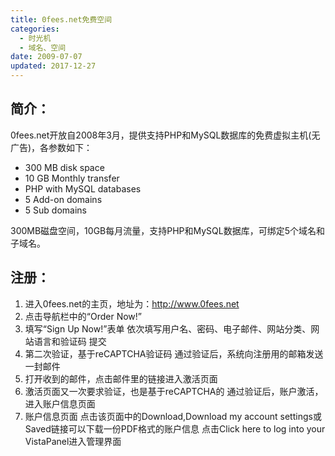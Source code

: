 ```yaml
---
title: 0fees.net免费空间
categories:
  - 时光机
  - 域名、空间
date: 2009-07-07
updated: 2017-12-27
---
```


## 简介：

0fees.net开放自2008年3月，提供支持PHP和MySQL数据库的免费虚拟主机(无广告)，各参数如下：

* 300 MB disk space
* 10 GB Monthly transfer
* PHP with MySQL databases
* 5 Add-on domains
* 5 Sub domains

300MB磁盘空间，10GB每月流量，支持PHP和MySQL数据库，可绑定5个域名和子域名。

## 注册：

1. 进入0fees.net的主页，地址为：http://www.0fees.net
2. 点击导航栏中的“Order Now!”
3. 填写“Sign Up Now!”表单
  依次填写用户名、密码、电子邮件、网站分类、网站语言和验证码
  提交
4. 第二次验证，基于reCAPTCHA验证码
  通过验证后，系统向注册用的邮箱发送一封邮件
5. 打开收到的邮件，点击邮件里的链接进入激活页面
6. 激活页面又一次要求验证，也是基于reCAPTCHA的
  通过验证后，账户激活，进入账户信息页面
7. 账户信息页面
  点击该页面中的Download,Download my account settings或Saved链接可以下载一份PDF格式的账户信息
  点击Click here to log into your VistaPanel进入管理界面
